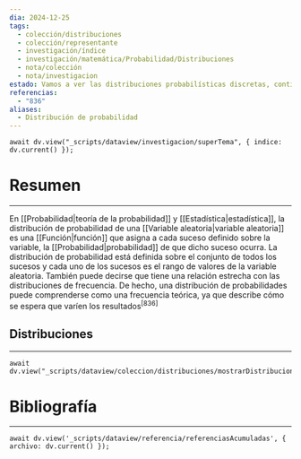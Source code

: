 ```yaml
---
dia: 2024-12-25
tags:
  - colección/distribuciones
  - colección/representante
  - investigación/índice
  - investigación/matemática/Probabilidad/Distribuciones
  - nota/colección
  - nota/investigacion
estado: Vamos a ver las distribuciones probabilísticas discretas, continuas y multivariadas
referencias:
  - "836"
aliases:
  - Distribución de probabilidad
---
```

```dataviewjs
await dv.view("_scripts/dataview/investigacion/superTema", { indice: dv.current() });
```
# Resumen
---
En [[Probabilidad|teoría de la probabilidad]] y [[Estadística|estadística]], la distribución de probabilidad de una [[Variable aleatoria|variable aleatoria]] es una [[Función|función]] que asigna a cada suceso definido sobre la variable, la [[Probabilidad|probabilidad]] de que dicho suceso ocurra. La distribución de probabilidad está definida sobre el conjunto de todos los sucesos y cada uno de los sucesos es el rango de valores de la variable aleatoria. También puede decirse que tiene una relación estrecha con las distribuciones de frecuencia. De hecho, una distribución de probabilidades puede comprenderse como una frecuencia teórica, ya que describe cómo se espera que varíen los resultados<sup><a href="#ref-836" style="color: inherit; text-decoration: none;">[836]</a></sup> 

## Distribuciones
---
```dataviewjs
await dv.view("_scripts/dataview/coleccion/distribuciones/mostrarDistribuciones");
```

# Bibliografía
---
```dataviewjs
await dv.view('_scripts/dataview/referencia/referenciasAcumuladas', { archivo: dv.current() });
```